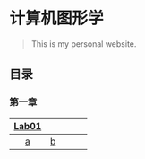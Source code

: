 # 计算机图形学
> This is my personal website.

## 目录
### 第一章
|[Lab01](https://liyi1003zcmu.github.io/CourseWare/CGChapters/Chapter1/Chapter-1-lab1.html)|||||
|:----:|:----:|:----:|:----:|:----:|
|[a](./CG/Lab1/a.html)|[b](./CG/Lab1/b.html)|
